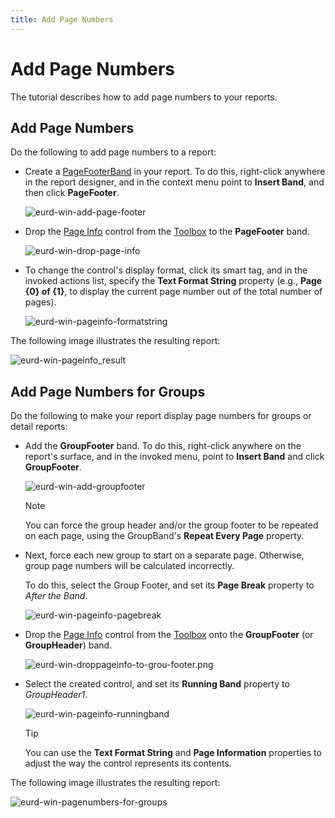```yaml
---
title: Add Page Numbers
---
```

# Add Page Numbers

The tutorial describes how to add page numbers to your reports.

## <a name="numbers"></a>Add Page Numbers
Do the following to add page numbers to a report:

- Create a [PageFooterBand](..\introduction-to-banded-reports.md) in your report. To do this, right-click anywhere in the report designer, and in the context menu point to **Insert Band**, and then click **PageFooter**.
	
	![eurd-win-add-page-footer](../../../../images/eurd-win-add-page-footer.png)
- Drop the [Page Info](..\use-report-elements\use-basic-report-controls\page-info.md) control from the [Toolbox](..\report-designer-tools\toolbox.md) to the **PageFooter** band.
	
	![eurd-win-drop-page-info](../../../../images/eurd-win-drop-page-info.png)
- To change the control's display format, click its smart tag, and in the invoked actions list, specify the **Text Format String** property (e.g., **Page {0} of {1}**, to display the current page number out of the total number of pages).
	
	![eurd-win-pageinfo-formatstring](../../../../images/eurd-win-pageinfo-formatstring.png)

The following image illustrates the resulting report:

![eurd-win-pageinfo_result](../../../../images/eurd-win-pageinfo_result.png)

## <a name="groups"></a>Add Page Numbers for Groups
Do the following to make your report display page numbers for groups or detail reports:

- Add the **GroupFooter** band. To do this, right-click anywhere on the report's surface, and in the invoked menu, point to **Insert Band** and click **GroupFooter**.
	
	![eurd-win-add-groupfooter](../../../../images/eurd-win-add-groupfooter.png)
	
	> [!NOTE]
	> You can force the group header and/or the group footer to be repeated on each page, using the GroupBand's **Repeat Every Page** property.
- Next, force each new group to start on a separate page. Otherwise, group page numbers will be calculated incorrectly.
	
	To do this, select the Group Footer, and set its **Page Break** property to *After the Band*.
	
	![eurd-win-pageinfo-pagebreak](../../../../images/eurd-win-pageinfo-pagebreak.png)
- Drop the [Page Info](..\use-report-elements\use-basic-report-controls\page-info.md) control from the [Toolbox](..\report-designer-tools\toolbox.md) onto the **GroupFooter** (or **GroupHeader**) band.
	
	![eurd-win-droppageinfo-to-grou-footer.png](../../../../images/eurd-win-droppageinfo-to-grou-footer.png)
- Select the created control, and set its **Running Band** property to *GroupHeader1*.
	
	![eurd-win-pageinfo-runningband](../../../../images/eurd-win-pageinfo-runningband.png)
	
	> [!TIP]
	> You can use the **Text Format String** and **Page Information** properties to adjust the way the control represents its contents.

The following image illustrates the resulting report:

![eurd-win-pagenumbers-for-groups](../../../../images/eurd-win-pagenumbers-for-groups.png)